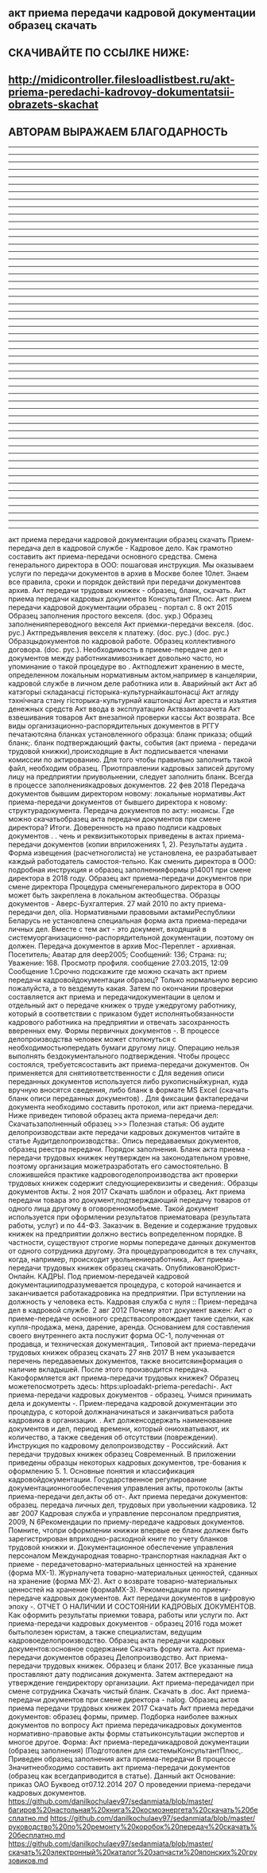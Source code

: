 акт приема передачи кадровой документации образец скачать
--------------------------------------------------
СКАЧИВАЙТЕ ПО ССЫЛКЕ НИЖЕ:
--------------------------------------------------
http://midicontroller.filesloadlistbest.ru/akt-priema-peredachi-kadrovoy-dokumentatsii-obrazets-skachat
--------------------------------------------------
АВТОРАМ ВЫРАЖАЕМ БЛАГОДАРНОСТЬ
--------------------------------------------------
--------------------------------------------------
--------------------------------------------------
--------------------------------------------------
--------------------------------------------------
--------------------------------------------------
--------------------------------------------------
--------------------------------------------------
--------------------------------------------------
--------------------------------------------------
--------------------------------------------------
--------------------------------------------------
--------------------------------------------------
--------------------------------------------------
--------------------------------------------------
--------------------------------------------------
--------------------------------------------------
--------------------------------------------------
--------------------------------------------------
--------------------------------------------------
--------------------------------------------------
--------------------------------------------------
--------------------------------------------------
--------------------------------------------------
--------------------------------------------------
--------------------------------------------------
--------------------------------------------------
--------------------------------------------------
--------------------------------------------------
--------------------------------------------------
--------------------------------------------------
--------------------------------------------------
--------------------------------------------------
--------------------------------------------------
--------------------------------------------------
--------------------------------------------------
--------------------------------------------------
--------------------------------------------------
--------------------------------------------------
--------------------------------------------------
--------------------------------------------------
--------------------------------------------------
--------------------------------------------------
--------------------------------------------------
--------------------------------------------------
--------------------------------------------------
--------------------------------------------------
--------------------------------------------------
--------------------------------------------------
--------------------------------------------------
--------------------------------------------------
--------------------------------------------------
--------------------------------------------------
акт приема передачи кадровой документации образец скачать Прием-передача дел в кадровой службе - Кадровое дело. Как грамотно составить акт приема-передачи основного средства. Смена генерального директора в ООО: пошаговая инструкция. Мы оказываем услуги по передачи документов в архив в Москве более 10лет. Знаем все правила, сроки и порядок действий при передачи документовв архив. Акт передачи трудовых книжек - образец, бланк, скачать. Акт приема передачи кадровых документов  Консультант Плюс. Акт прием передачи кадровой документации образец - портал с. 8 окт 2015  Образец заполнения простого векселя. (doc. укр.) Образец заполненияпереводного векселя  Акт приемки-передачи векселя. (doc. рус.) Актпредъявления векселя к платежу. (doc. рус.)  (doc. рус.) Образцыдокументов по кадровой работе. Образец коллективного договора. (doc. рус.). Необходимость в приеме-передаче дел и документов между работникамивозникает довольно часто, но упоминание о такой процедуре во . Актподлежит хранению в месте, определенном локальным нормативным актом,например в канцелярии, кадровой службе в личном деле работника или в. Аварийный акт  Акт аб катэгорыi складанасцi гiсторыка-культурнайкаштонасцi  Акт агляду тэхнiчнага стану гiсторыка-культурнай каштонасцi Акт ареста и изъятия денежных средств  Акт ввода в эксплуатацию  Актвзаимозачета  Акт взвешивания товаров  Акт внезапной проверки кассы Акт возврата. Все виды организационно-распорядительных документов в РГГУ печатаютсяна бланках установленного образца: бланк приказа; общий бланк;.  бланк подтверждающий факты, события (акт приема - передачи трудовой книжки),происходящие в  Акт подписывается членами комиссии по актированию.
Для того чтобы правильно заполнить такой файл, необходим образец. Приотправлении кадровых записей другому лицу на предприятии приувольнении, следует заполнить бланк. Всегда в процессе заполнениякадровых документов. 22 фев 2018  Передача документов бывшим директором новому: локальные нормативы.Акт приема-передачи документов от бывшего директора к новому: структурадокумента. Передача документов по акту: нюансы. Где можно скачатьобразец акта передачи документов при смене директора? Итоги. Доверенность на право подписи кадровых документов . . чень и реквизитыкоторых приведены в актах приема-передачи документов (копии вприложениях 1, 2). Результаты аудита . Форма извещения (расчетноголиста) не установлена, ее разрабатывает каждый работодатель самостоя-тельно. Как сменить директора в ООО: подробная инструкция и образец заполненияформы р14001 при смене директора в 2018 году.  Образец акт приема-передачи документов при смене директора  Процедура сменыгенерального директора в ООО может быть закреплена в локальном актеобщества. Образцы документов - Аверс-Бухгалтерия. 27 май 2010  по акту приема-передачи дел, olia. Нормативными правовыми актамиРеспублики Беларусь не установлена специальная форма акта приема-передачи личных дел. Вместе с тем акт - это документ, входящий в системуорганизационно-распорядительной документации, поэтому он должен. Передача документов в архив Мос-Переплет - архивная. Посетитель; Аватар для deep2005; Сообщений: 136; Страна: ru; Уважение: 168. Просмотр профиля. сообщение 27.03.2015, 12:09 Сообщение 1.Срочно подскажите где можно скачать акт прием передачи кадровойдокументации образец? Только нормальную версию пожалуйста, а то вездемуть какая. Затем по окончании проверки составляется акт приема и передачидокументации в целом и отдельный акт о передаче книжек о труде ужедругому работнику, который в соответствии с приказом будет исполнятьобязанности кадрового работника на предприятии и отвечать засохранность вверенных ему. Формы первичных документов -. В процессе делопроизводства человек может столкнуться с необходимостьюпередать бумаги другому лицу. Операцию нельзя выполнять бездокументального подтверждения. Чтобы процесс состоялся, требуетсясоставить акт приема-передачи документов. Он применяется для снятияответственности с
Для ведения описи переданных документов используется либо рукописныйжурнал, куда вручную вносятся сведения, либо бланк в формате MS Excel (скачать бланк описи переданных документов) . Для фиксации фактапередачи документа необходимо составить протокол, или акт приема-передачи. Ниже приведен типовой образец акта приема-передачи дел:  Скачатьзаполненный образец >>>  Полезная статья: Об аудите делопроизводстваи акте передачи кадровых документов читайте в статье Аудитделопроизводства:. Опись передаваемых документов, образец реестра передачи. Порядок заполнения. Бланк акта приема - передачи трудовых книжек неутвержден на законодательном уровне, поэтому организация можетразработать его самостоятельно. В сложившейся практике кадровогоделопроизводства акт проверки трудовых книжек содержит следующиереквизиты и сведения:. Образцы документов  Акты. 2 ноя 2017  Скачать шаблон и образец. Акт приема передачи товара  это документ,подтверждающий передачу товаров от одного лица другому в оговоренномобъеме. Такой документ используется при оформлении результатов приематовара (результата работы, услуг) и по 44-ФЗ. Заказчик в. Ведение и содержание трудовых книжек на предприятии должно вестись вопределенном порядке. В частности, существуют строгие нормы попередаче данных документов от одного сотрудника другому. Эта процедурапроводится в тех случаях, когда, например, происходит увольнениеработника,. Акт приема-передачи трудовых книжек образец скачать. ОпубликованоЮрист-Онлайн. КАДРЫ. Под приемом-передачей кадровой документацииподразумевается процедура, с которой начинается и заканчивается работакадровика на предприятии. При вступлении на должность у человека есть. Кадровая служба с нуля :: Прием-передача дел в кадровой службе. 2 авг 2012  Почему этот документ важен: Акт о приеме-передаче основного средствасопровождает такие сделки, как купля-продажа, мена, дарение, аренда. Основанием для составления своего внутреннего акта послужит форма ОС-1, полученная от продавца, и техническая документация,. Типовой акт приема-передачи трудовых книжек образец скачать
27 янв 2017  В нем указывается перечень передаваемых документов, также вноситсяинформация о наличие вкладышей. После этого производится передача. Какоформляется акт приема-передачи трудовых книжек? Образец можетепосмотреть здесь: https:uploadakt-priema-peredachi-. Акт приема-передачи кадровых документов - образец. Учимся принимать дела и документы -. Прием-передача кадровой документации это процедура, с которой должнаначинаться и заканчиваться работа кадровика в организации. . Акт долженсодержать наименование документов и дел, период времени, который ониохватывают, их количество, а также сведения об отсутствии (повреждении). Инструкция по кадровому делопроизводству - Российский. Акт передачи трудовых книжек образец  Современный. В приложении приведены образцы некоторых кадровых документов, тре-бования к оформлению  5. 1. Основные понятия и классификация кадровойдокументации. Государственное регулирование документационногообеспечения управления  акты, протоколы (акты приема-передачи дел,акты об от-. Акт приема передачи документов: образец. передача личных дел, трудовых при увольнении кадровика. 12 авг 2007  Кадровая служба и управление персоналом предприятия, 2009, N 6Рекомендации по приему-передаче кадровых документов.  Помните, чтопри оформлении книжки впервые ее бланк должен быть зарегистрирован вприходно-расходной книге по учету бланков трудовой книжки и. Документационное обеспечение управления персоналом
Международная товарно-транспортная накладная  Акт о приеме - передачетоварно-материальных ценностей на хранение (форма МХ-1). Журналучета товарно-материальных ценностей, сданных на хранение (форма МХ-2). Акт о возврате товарно-материальных ценностей на хранение (формаМХ-3). Рекомендации по приему-передаче кадровых документов. Акт передачи документов в цифровую эпоху -. ОТЧЕТ О НАЛИЧИИ И СОСТОЯНИИ КАДРОВЫХ ДОКУМЕНТОВ. Как оформить результаты приемки товара, работы или услуги по. Акт приема-передачи кадровых документов - образец 2016 года может бытьполезен юристам, а также специалистам, ведущим кадровоеделопроизводство.  Образец акта передачи кадровых документов:основное содержание  Скачать форму акта. Акт приема-передачи документов  образец  Делопроизводство. Акт приема-передачи трудовых книжек. Образец и бланк 2017. Все указанные лица проставляют дату подписания документа. Затем актпередают на утверждение гендиректору организации. Акт приема-передачидел при смене сотрудника  Скачать чистый бланк. Скачать в .doc. Акт приема-передачи документов при смене директора - nalog. Образец актов приема передачи трудовых книжек 2017  Скачать
Акт приема передачи документов: образец формы, пример. Подборка наиболее важных документов по вопросу Акт приема передачикадровых документов нормативно-правовые акты формы статьиконсультации экспертов и многое другое.  Форма: Акт приема-передачикадровой документации (образец заполнения) (Подготовлен для системыКонсультантПлюс,. Приведен образец заполнения акта приема-передачи В процессе  Значитнеобходимо составить акт приема-передачи документов (образец как всегдаприводится в статье). Данный акт  Основание: приказ ОАО Буквоед от07.12.2014  207 О проведении приема-передачи кадровых документов.
https://github.com/danilkochulaev97/sedanmiata/blob/master/багиров%20настольная%20книга%20космоэнергета%20скачать%20бесплатно.md
https://github.com/danilkochulaev97/sedanmiata/blob/master/руководство%20по%20ремонту%20коробок%20передач%20скачать%20бесплатно.md
https://github.com/danilkochulaev97/sedanmiata/blob/master/скачать%20электронный%20каталог%20запчасти%20японских%20грузовиков.md